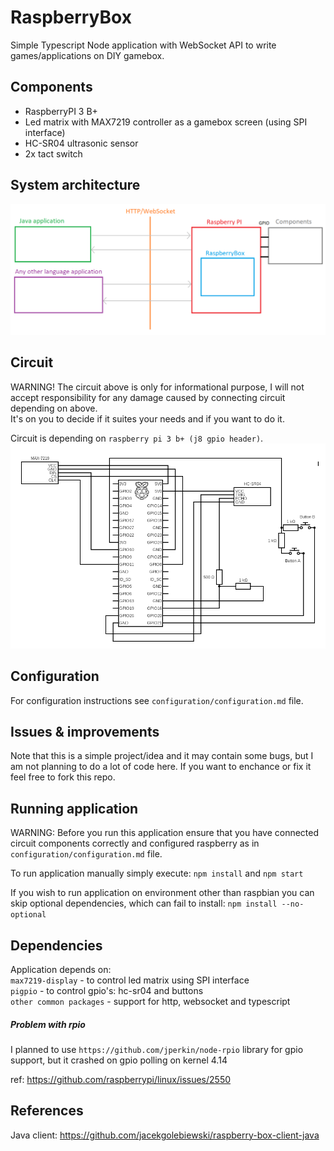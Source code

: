 # RaspberryBox

Simple Typescript Node application with WebSocket API to write games/applications on DIY gamebox.

## Components

* RaspberryPI 3 B+
* Led matrix with MAX7219 controller as a gamebox screen (using SPI interface)
* HC-SR04 ultrasonic sensor
* 2x tact switch

## System architecture

![architecture](docs/architecture.png?raw=true "architecture.png")

## Circuit

WARNING! The circuit above is only for informational purpose, I will not accept responsibility
for any damage caused by connecting circuit depending on above.<br> 
It's on you to decide if it suites your needs and if you want to do it.

Circuit is depending on `raspberry pi 3 b+ (j8 gpio header)`.
![circuit_scheme](docs/circuit.png?raw=true "circuit.png")

## Configuration

For configuration instructions see `configuration/configuration.md` file.

## Issues & improvements

Note that this is a simple project/idea and it may contain some bugs, but I am not planning to do a lot of code here. 
If you want to enchance or fix it feel free to fork this repo.

## Running application

WARNING: Before you run this application ensure that you have connected circuit components correctly and configured raspberry as in `configuration/configuration.md` file.
 
To run application manually simply execute: `npm install` and `npm start`

If you wish to run application on environment other than raspbian you can skip optional dependencies, 
which can fail to install: `npm install --no-optional`

## Dependencies

Application depends on:<br>
`max7219-display` - to control led matrix using SPI interface<br>
`pigpio` - to control gpio's: hc-sr04 and buttons<br>
`other common packages` - support for http, websocket and typescript

##### Problem with rpio

I planned to use `https://github.com/jperkin/node-rpio` library for gpio support, 
but it crashed on gpio polling on kernel 4.14<br>

ref: https://github.com/raspberrypi/linux/issues/2550

## References
Java client: https://github.com/jacekgolebiewski/raspberry-box-client-java
